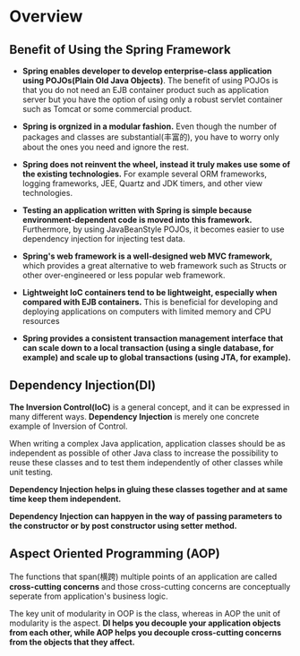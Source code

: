 # Overview

## Benefit of Using the Spring Framework

* **Spring enables developer to develop enterprise-class application using POJOs(Plain Old Java Objects)**. The benefit of using POJOs is that you do not need an EJB container product such as application server but you have the option of using only a robust servlet container such as Tomcat or some commercial product. 

* **Spring is orgnized in a modular fashion.** Even though the number of packages and classes are substantial(丰富的), you have to worry only about the ones you need and ignore the rest.

* **Spring does not reinvent the wheel, instead it truly makes use some of the existing technologies.** For example several ORM frameworks, logging frameworks, JEE, Quartz and JDK timers, and other view technologies.

* **Testing an application written with Spring is simple because environment-dependent code is moved into this framework.** Furthermore, by using JavaBeanStyle POJOs, it becomes easier to use dependency injection for injecting test data.

* **Spring's web framework is a well-designed web MVC framework,** which provides a great alternative to web framework such as Structs or other over-engineered or less popular web framework.

* **Lightweight IoC containers tend to be lightweight, especially when compared with EJB containers.** This is beneficial for developing and deploying applications on computers with limited memory and CPU resources

* **Spring provides a consistent transaction management interface that can scale down to a local transaction (using a single database, for example) and scale up to global transactions (using JTA, for example).**
  
## Dependency Injection(DI)

**The Inversion Control(IoC)** is a general concept, and it can be expressed in many different ways. **Dependency Injection** is merely one concrete example of Inversion of Control.

When writing a complex Java application, application classes should be as independent as possible of other Java class to increase the possibility to reuse these classes and to test them independently of other classes while unit testing. 

**Dependency Injection helps in gluing these classes together and at same time keep them independent.**

**Dependency Injection can happyen in the way of passing parameters to the constructor or by post constructor using setter method.**

## Aspect Oriented Programming (AOP)

The functions that span(横跨) multiple points of an application are called **cross-cutting concerns** and those cross-cutting concerns are conceptually seperate from application's business logic. 

The key unit of modularity in OOP is the class, whereas in AOP the unit of modularity is the aspect. **DI helps you decouple your application objects from each other, while AOP helps you decouple cross-cutting concerns from the objects that they affect.**




